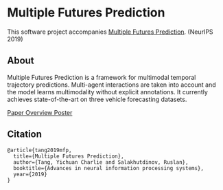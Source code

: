 # Multiple Futures Prediction

This software project accompanies [Multiple Futures Prediction](https://arxiv.org). (NeurIPS 2019)

## About
Multiple Futures Prediction is a framework for multimodal temporal trajectory predictions. Multi-agent interactions are taken into account and the model learns multimodality without explicit annotations. It currently achieves state-of-the-art on three vehicle forecasting datasets.

[Paper Overview Poster](neurips_mfp_poster.pdf)


## Citation
```
@article{tang2019mfp,
  title={Multiple Futures Prediction},
  author={Tang, Yichuan Charlie and Salakhutdinov, Ruslan},
  booktitle={Advances in neural information processing systems},
  year={2019}
}
```
